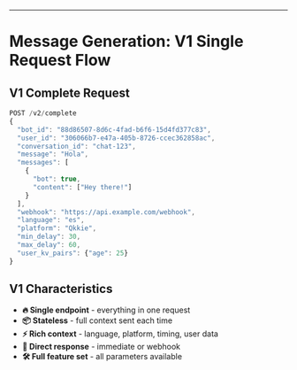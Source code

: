 ---

# Message Generation: V1 Single Request Flow

<div class="grid grid-cols-2 gap-6 text-sm">

<div>

## V1 Complete Request
```javascript
POST /v2/complete
{
  "bot_id": "88d86507-8d6c-4fad-b6f6-15d4fd377c83",
  "user_id": "306066b7-e47a-405b-8726-ccec362858ac",
  "conversation_id": "chat-123",
  "message": "Hola",
  "messages": [
    {
      "bot": true,
      "content": ["Hey there!"]
    }
  ],
  "webhook": "https://api.example.com/webhook",
  "language": "es",
  "platform": "Qkkie",
  "min_delay": 30,
  "max_delay": 60,
  "user_kv_pairs": {"age": 25}
}
```

</div>

<div>

## V1 Characteristics
- **🔥 Single endpoint** - everything in one request
- **📦 Stateless** - full context sent each time
- **⚡ Rich context** - language, platform, timing, user data
- **🎯 Direct response** - immediate or webhook
- **🛠️ Full feature set** - all parameters available

</div>

</div>
